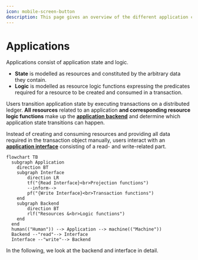 ```yaml
---
icon: mobile-screen-button
description: This page gives an overview of the different application components.
---
```


# Applications

Applications consist of application state and logic.

* **State** is modelled as resources and constituted by the arbitrary data they contain.
* **Logic** is modelled as resource logic functions expressing the predicates required for a resource to be created and consumed in a transaction.

Users transition application state by executing transactions on a distributed ledger. **All** **resources** related to an application **and corresponding resource logic functions** make up the [**application backend**](backend.md) and determine which application state transitions can happen.

Instead of creating and consuming resources and providing all data required in the transaction object manually, users interact with an [**application interface**](interface.md) consisting of a read- and write-related part.

```mermaid
flowchart TB
  subgraph Application
    direction BT
    subgraph Interface
        direction LR
        tf("{Read Interface}<br>Projection functions") 
        --inform--> 
        pf("{Write Interface}<br>Transaction functions")
    end
    subgraph Backend
        direction BT
        rlf("Resources &<br>Logic functions")
    end
  end
  human(("Human")) --> Application --> machine(("Machine"))
  Backend --"read"--> Interface
  Interface --"write"--> Backend
```

In the following, we look at the backend and interface in detail.
